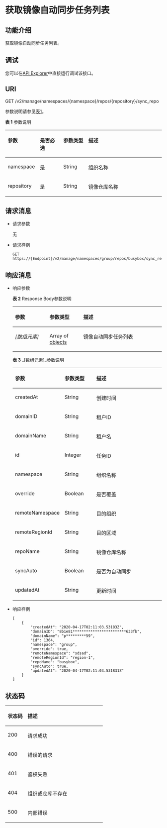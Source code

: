 # 获取镜像自动同步任务列表<a name="swr_02_0007"></a>

## 功能介绍<a name="se03aae4436e64394a95dc13b6f233898"></a>

获取镜像自动同步任务列表。

## 调试<a name="section85822133314"></a>

您可以在[API Explorer](https://apiexplorer.developer.huaweicloud.com/apiexplorer/doc?product=SWR&api=ListImageAutoSyncReposDetails)中直接运行调试该接口。

## URI<a name="s476df674307e4b04b9545f9575dde042"></a>

GET /v2/manage/namespaces/\{namespace\}/repos/\{repository\}/sync\_repo

参数说明请参见[表1](#tae82a09e27434bef9a38b734d798ae6c)。

**表 1**  参数说明

<a name="tae82a09e27434bef9a38b734d798ae6c"></a>
<table><thead align="left"><tr id="r2c22eba22439445680961f8c447f8756"><th class="cellrowborder" valign="top" width="17.78%" id="mcps1.2.5.1.1"><p id="a4276374f4f884a1a8ff6eabdab4da030"><a name="a4276374f4f884a1a8ff6eabdab4da030"></a><a name="a4276374f4f884a1a8ff6eabdab4da030"></a>参数</p>
</th>
<th class="cellrowborder" valign="top" width="15.370000000000001%" id="mcps1.2.5.1.2"><p id="p1351382513427"><a name="p1351382513427"></a><a name="p1351382513427"></a>是否必选</p>
</th>
<th class="cellrowborder" valign="top" width="16.220000000000002%" id="mcps1.2.5.1.3"><p id="p1781316754219"><a name="p1781316754219"></a><a name="p1781316754219"></a>参数类型</p>
</th>
<th class="cellrowborder" valign="top" width="50.629999999999995%" id="mcps1.2.5.1.4"><p id="zh-cn_topic_0060210625_p192541611508"><a name="zh-cn_topic_0060210625_p192541611508"></a><a name="zh-cn_topic_0060210625_p192541611508"></a>描述</p>
</th>
</tr>
</thead>
<tbody><tr id="row4140165617213"><td class="cellrowborder" valign="top" width="17.78%" headers="mcps1.2.5.1.1 "><p id="p0601928131816"><a name="p0601928131816"></a><a name="p0601928131816"></a>namespace</p>
</td>
<td class="cellrowborder" valign="top" width="15.370000000000001%" headers="mcps1.2.5.1.2 "><p id="p10507114164313"><a name="p10507114164313"></a><a name="p10507114164313"></a>是</p>
</td>
<td class="cellrowborder" valign="top" width="16.220000000000002%" headers="mcps1.2.5.1.3 "><p id="p105058419438"><a name="p105058419438"></a><a name="p105058419438"></a>String</p>
</td>
<td class="cellrowborder" valign="top" width="50.629999999999995%" headers="mcps1.2.5.1.4 "><p id="p11460935127"><a name="p11460935127"></a><a name="p11460935127"></a>组织名称</p>
</td>
</tr>
<tr id="row19501858231"><td class="cellrowborder" valign="top" width="17.78%" headers="mcps1.2.5.1.1 "><p id="p206018288188"><a name="p206018288188"></a><a name="p206018288188"></a>repository</p>
</td>
<td class="cellrowborder" valign="top" width="15.370000000000001%" headers="mcps1.2.5.1.2 "><p id="p18920840134520"><a name="p18920840134520"></a><a name="p18920840134520"></a>是</p>
</td>
<td class="cellrowborder" valign="top" width="16.220000000000002%" headers="mcps1.2.5.1.3 "><p id="p391915406456"><a name="p391915406456"></a><a name="p391915406456"></a>String</p>
</td>
<td class="cellrowborder" valign="top" width="50.629999999999995%" headers="mcps1.2.5.1.4 "><p id="p1871615462812"><a name="p1871615462812"></a><a name="p1871615462812"></a>镜像仓库名称</p>
</td>
</tr>
</tbody>
</table>

## 请求消息<a name="section141782462587"></a>

-   请求参数

    无

-   请求样例

    ```
    GET https://{Endpoint}/v2/manage/namespaces/group/repos/busybox/sync_repo
    ```


## 响应消息<a name="sab9be5ce850743859bb238e072f8d1f2"></a>

-   响应参数

    **表 2**  Response Body参数说明

    <a name="table1421165133813"></a>
    <table><thead align="left"><tr id="row194210516383"><th class="cellrowborder" valign="top" width="23.09%" id="mcps1.2.4.1.1"><p id="p12421115120389"><a name="p12421115120389"></a><a name="p12421115120389"></a>参数</p>
    </th>
    <th class="cellrowborder" valign="top" width="22.59%" id="mcps1.2.4.1.2"><p id="p1042165153820"><a name="p1042165153820"></a><a name="p1042165153820"></a>参数类型</p>
    </th>
    <th class="cellrowborder" valign="top" width="54.32%" id="mcps1.2.4.1.3"><p id="p19421165113383"><a name="p19421165113383"></a><a name="p19421165113383"></a>描述</p>
    </th>
    </tr>
    </thead>
    <tbody><tr id="row16421165173812"><td class="cellrowborder" valign="top" width="23.09%" headers="mcps1.2.4.1.1 "><p id="p1482131117588"><a name="p1482131117588"></a><a name="p1482131117588"></a><em id="i16401119182119"><a name="i16401119182119"></a><a name="i16401119182119"></a>[数组元素]</em></p>
    </td>
    <td class="cellrowborder" valign="top" width="22.59%" headers="mcps1.2.4.1.2 "><p id="p104211651123812"><a name="p104211651123812"></a><a name="p104211651123812"></a>Array of <a href="#table34001413863">objects</a></p>
    </td>
    <td class="cellrowborder" valign="top" width="54.32%" headers="mcps1.2.4.1.3 "><p id="p9421051153819"><a name="p9421051153819"></a><a name="p9421051153819"></a>镜像自动同步任务列表</p>
    </td>
    </tr>
    </tbody>
    </table>

    **表 3** _\[数组元素\]_参数说明

    <a name="table34001413863"></a>
    <table><thead align="left"><tr id="row17400171319612"><th class="cellrowborder" valign="top" width="23.380000000000003%" id="mcps1.2.4.1.1"><p id="p1840015139619"><a name="p1840015139619"></a><a name="p1840015139619"></a>参数</p>
    </th>
    <th class="cellrowborder" valign="top" width="22.42%" id="mcps1.2.4.1.2"><p id="p24002135620"><a name="p24002135620"></a><a name="p24002135620"></a>参数类型</p>
    </th>
    <th class="cellrowborder" valign="top" width="54.2%" id="mcps1.2.4.1.3"><p id="p174008131163"><a name="p174008131163"></a><a name="p174008131163"></a>描述</p>
    </th>
    </tr>
    </thead>
    <tbody><tr id="row559143020119"><td class="cellrowborder" valign="top" width="23.380000000000003%" headers="mcps1.2.4.1.1 "><p id="p023505922719"><a name="p023505922719"></a><a name="p023505922719"></a>createdAt</p>
    </td>
    <td class="cellrowborder" valign="top" width="22.42%" headers="mcps1.2.4.1.2 "><p id="p14169155882720"><a name="p14169155882720"></a><a name="p14169155882720"></a>String</p>
    </td>
    <td class="cellrowborder" valign="top" width="54.2%" headers="mcps1.2.4.1.3 "><p id="p1616955810271"><a name="p1616955810271"></a><a name="p1616955810271"></a>创建时间</p>
    </td>
    </tr>
    <tr id="row35917309114"><td class="cellrowborder" valign="top" width="23.380000000000003%" headers="mcps1.2.4.1.1 "><p id="p19234165922716"><a name="p19234165922716"></a><a name="p19234165922716"></a>domainID</p>
    </td>
    <td class="cellrowborder" valign="top" width="22.42%" headers="mcps1.2.4.1.2 "><p id="p714594612715"><a name="p714594612715"></a><a name="p714594612715"></a>String</p>
    </td>
    <td class="cellrowborder" valign="top" width="54.2%" headers="mcps1.2.4.1.3 "><p id="p714514620278"><a name="p714514620278"></a><a name="p714514620278"></a>租户ID</p>
    </td>
    </tr>
    <tr id="row186658246116"><td class="cellrowborder" valign="top" width="23.380000000000003%" headers="mcps1.2.4.1.1 "><p id="p1423414598273"><a name="p1423414598273"></a><a name="p1423414598273"></a>domainName</p>
    </td>
    <td class="cellrowborder" valign="top" width="22.42%" headers="mcps1.2.4.1.2 "><p id="p13199551112710"><a name="p13199551112710"></a><a name="p13199551112710"></a>String</p>
    </td>
    <td class="cellrowborder" valign="top" width="54.2%" headers="mcps1.2.4.1.3 "><p id="p31991551192712"><a name="p31991551192712"></a><a name="p31991551192712"></a>租户名</p>
    </td>
    </tr>
    <tr id="row1283320206116"><td class="cellrowborder" valign="top" width="23.380000000000003%" headers="mcps1.2.4.1.1 "><p id="p1723465913278"><a name="p1723465913278"></a><a name="p1723465913278"></a>id</p>
    </td>
    <td class="cellrowborder" valign="top" width="22.42%" headers="mcps1.2.4.1.2 "><p id="p88201811175811"><a name="p88201811175811"></a><a name="p88201811175811"></a>Integer</p>
    </td>
    <td class="cellrowborder" valign="top" width="54.2%" headers="mcps1.2.4.1.3 "><p id="p181911115588"><a name="p181911115588"></a><a name="p181911115588"></a>任务ID</p>
    </td>
    </tr>
    <tr id="row11400113668"><td class="cellrowborder" valign="top" width="23.380000000000003%" headers="mcps1.2.4.1.1 "><p id="p3234115982713"><a name="p3234115982713"></a><a name="p3234115982713"></a>namespace</p>
    </td>
    <td class="cellrowborder" valign="top" width="22.42%" headers="mcps1.2.4.1.2 "><p id="p96191412448"><a name="p96191412448"></a><a name="p96191412448"></a>String</p>
    </td>
    <td class="cellrowborder" valign="top" width="54.2%" headers="mcps1.2.4.1.3 "><p id="p1319965112718"><a name="p1319965112718"></a><a name="p1319965112718"></a>组织名称</p>
    </td>
    </tr>
    <tr id="row81450465274"><td class="cellrowborder" valign="top" width="23.380000000000003%" headers="mcps1.2.4.1.1 "><p id="p16234059182711"><a name="p16234059182711"></a><a name="p16234059182711"></a>override</p>
    </td>
    <td class="cellrowborder" valign="top" width="22.42%" headers="mcps1.2.4.1.2 "><p id="p155401354192713"><a name="p155401354192713"></a><a name="p155401354192713"></a>Boolean</p>
    </td>
    <td class="cellrowborder" valign="top" width="54.2%" headers="mcps1.2.4.1.3 "><p id="p95408548271"><a name="p95408548271"></a><a name="p95408548271"></a>是否覆盖</p>
    </td>
    </tr>
    <tr id="row919811512276"><td class="cellrowborder" valign="top" width="23.380000000000003%" headers="mcps1.2.4.1.1 "><p id="p13234185952717"><a name="p13234185952717"></a><a name="p13234185952717"></a>remoteNamespace</p>
    </td>
    <td class="cellrowborder" valign="top" width="22.42%" headers="mcps1.2.4.1.2 "><p id="p5943101811442"><a name="p5943101811442"></a><a name="p5943101811442"></a>String</p>
    </td>
    <td class="cellrowborder" valign="top" width="54.2%" headers="mcps1.2.4.1.3 "><p id="p19540854182716"><a name="p19540854182716"></a><a name="p19540854182716"></a>目的组织</p>
    </td>
    </tr>
    <tr id="row4199151112715"><td class="cellrowborder" valign="top" width="23.380000000000003%" headers="mcps1.2.4.1.1 "><p id="p22344594271"><a name="p22344594271"></a><a name="p22344594271"></a>remoteRegionId</p>
    </td>
    <td class="cellrowborder" valign="top" width="22.42%" headers="mcps1.2.4.1.2 "><p id="p1594371804413"><a name="p1594371804413"></a><a name="p1594371804413"></a>String</p>
    </td>
    <td class="cellrowborder" valign="top" width="54.2%" headers="mcps1.2.4.1.3 "><p id="p2540185492714"><a name="p2540185492714"></a><a name="p2540185492714"></a>目的区域</p>
    </td>
    </tr>
    <tr id="row14540155402719"><td class="cellrowborder" valign="top" width="23.380000000000003%" headers="mcps1.2.4.1.1 "><p id="p023475952714"><a name="p023475952714"></a><a name="p023475952714"></a>repoName</p>
    </td>
    <td class="cellrowborder" valign="top" width="22.42%" headers="mcps1.2.4.1.2 "><p id="p11618141448"><a name="p11618141448"></a><a name="p11618141448"></a>String</p>
    </td>
    <td class="cellrowborder" valign="top" width="54.2%" headers="mcps1.2.4.1.3 "><p id="p1854012546271"><a name="p1854012546271"></a><a name="p1854012546271"></a>镜像仓库名称</p>
    </td>
    </tr>
    <tr id="row14540205419274"><td class="cellrowborder" valign="top" width="23.380000000000003%" headers="mcps1.2.4.1.1 "><p id="p11235155942711"><a name="p11235155942711"></a><a name="p11235155942711"></a>syncAuto</p>
    </td>
    <td class="cellrowborder" valign="top" width="22.42%" headers="mcps1.2.4.1.2 "><p id="p1316935802713"><a name="p1316935802713"></a><a name="p1316935802713"></a>Boolean</p>
    </td>
    <td class="cellrowborder" valign="top" width="54.2%" headers="mcps1.2.4.1.3 "><p id="p81691158172713"><a name="p81691158172713"></a><a name="p81691158172713"></a>是否为自动同步</p>
    </td>
    </tr>
    <tr id="row65401554172710"><td class="cellrowborder" valign="top" width="23.380000000000003%" headers="mcps1.2.4.1.1 "><p id="p1723505952714"><a name="p1723505952714"></a><a name="p1723505952714"></a>updatedAt</p>
    </td>
    <td class="cellrowborder" valign="top" width="22.42%" headers="mcps1.2.4.1.2 "><p id="p16169175814279"><a name="p16169175814279"></a><a name="p16169175814279"></a>String</p>
    </td>
    <td class="cellrowborder" valign="top" width="54.2%" headers="mcps1.2.4.1.3 "><p id="p516975814274"><a name="p516975814274"></a><a name="p516975814274"></a>更新时间</p>
    </td>
    </tr>
    </tbody>
    </table>

-   响应样例

    ```
    [
        {
            "createdAt": "2020-04-17T02:11:03.53183Z",
            "domainID": "8b1e81************************633fb",
            "domainName": "p*********59",
            "id": 1364,
            "namespace": "group",
            "override": true,
            "remoteNamespace": "sdsad",
            "remoteRegionId": "region-1",
            "repoName": "busybox",
            "syncAuto": true,
            "updatedAt": "2020-04-17T02:11:03.531831Z"
        }
    ]
    ```


## 状态码<a name="s336c1dbc7af446a1b3cc077ea3f82fc9"></a>

<a name="t33d02fa79e8443868a71c99f411610a5"></a>
<table><thead align="left"><tr id="r9eb80d64e8f34d0db940daa95fc929dd"><th class="cellrowborder" valign="top" width="20.380000000000003%" id="mcps1.1.3.1.1"><p id="a7e51ed73a71e4dc29d0dd4aae3016632"><a name="a7e51ed73a71e4dc29d0dd4aae3016632"></a><a name="a7e51ed73a71e4dc29d0dd4aae3016632"></a>状态码</p>
</th>
<th class="cellrowborder" valign="top" width="79.62%" id="mcps1.1.3.1.2"><p id="aa802d02e21c944f1863435a0d11c7ec1"><a name="aa802d02e21c944f1863435a0d11c7ec1"></a><a name="aa802d02e21c944f1863435a0d11c7ec1"></a>描述</p>
</th>
</tr>
</thead>
<tbody><tr id="r1cc0192c651444db882dde750b14be23"><td class="cellrowborder" valign="top" width="20.380000000000003%" headers="mcps1.1.3.1.1 "><p id="a6a3639a3cb154e17b95c5076c8036471"><a name="a6a3639a3cb154e17b95c5076c8036471"></a><a name="a6a3639a3cb154e17b95c5076c8036471"></a>200</p>
</td>
<td class="cellrowborder" valign="top" width="79.62%" headers="mcps1.1.3.1.2 "><p id="ad54ae639e7f94380a87bfc10cc91a4f0"><a name="ad54ae639e7f94380a87bfc10cc91a4f0"></a><a name="ad54ae639e7f94380a87bfc10cc91a4f0"></a>请求成功</p>
</td>
</tr>
<tr id="r0bd68000afe546dd9c7a8d3a05991a04"><td class="cellrowborder" valign="top" width="20.380000000000003%" headers="mcps1.1.3.1.1 "><p id="ad46ccdc6b7e04df3b6b5679f7606f434"><a name="ad46ccdc6b7e04df3b6b5679f7606f434"></a><a name="ad46ccdc6b7e04df3b6b5679f7606f434"></a>400</p>
</td>
<td class="cellrowborder" valign="top" width="79.62%" headers="mcps1.1.3.1.2 "><p id="a1f2e8d58145d461781428d28f07a5351"><a name="a1f2e8d58145d461781428d28f07a5351"></a><a name="a1f2e8d58145d461781428d28f07a5351"></a>错误的请求</p>
</td>
</tr>
<tr id="row059261364320"><td class="cellrowborder" valign="top" width="20.380000000000003%" headers="mcps1.1.3.1.1 "><p id="p059261310438"><a name="p059261310438"></a><a name="p059261310438"></a>401</p>
</td>
<td class="cellrowborder" valign="top" width="79.62%" headers="mcps1.1.3.1.2 "><p id="p759261314433"><a name="p759261314433"></a><a name="p759261314433"></a>鉴权失败</p>
</td>
</tr>
<tr id="row9547111612437"><td class="cellrowborder" valign="top" width="20.380000000000003%" headers="mcps1.1.3.1.1 "><p id="p19547131615432"><a name="p19547131615432"></a><a name="p19547131615432"></a>404</p>
</td>
<td class="cellrowborder" valign="top" width="79.62%" headers="mcps1.1.3.1.2 "><p id="p16547416114315"><a name="p16547416114315"></a><a name="p16547416114315"></a>组织或仓库不存在</p>
</td>
</tr>
<tr id="r19bdef782c164c93917f897241e521f8"><td class="cellrowborder" valign="top" width="20.380000000000003%" headers="mcps1.1.3.1.1 "><p id="a7da68e311c0f4267bacf3cbdb71d1ead"><a name="a7da68e311c0f4267bacf3cbdb71d1ead"></a><a name="a7da68e311c0f4267bacf3cbdb71d1ead"></a>500</p>
</td>
<td class="cellrowborder" valign="top" width="79.62%" headers="mcps1.1.3.1.2 "><p id="aa6fd12cedd8841e29eeeca27c1bdea1a"><a name="aa6fd12cedd8841e29eeeca27c1bdea1a"></a><a name="aa6fd12cedd8841e29eeeca27c1bdea1a"></a>内部错误</p>
</td>
</tr>
</tbody>
</table>

